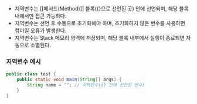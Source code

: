 - 지역변수는 [[메서드(Method)]] 블록({}으로 선언된 곳) 안에 선언되며, 해당 블록 내에서만 접근 가능하다.
- 지역변수는 선언 후 수동으로 초기화해야 하며, 초기화하지 않은 변수를 사용하면 컴파일 오류가 발생한다. 
- 지역변수는 Stack 메모리 영역에 저장되며, 해당 블록 내부에서 실행이 종료되면 자동으로 소멸된다.

### 지역변수 예시

```java
public class test {
	public static void main(String[] args) {
		String name = ""; // 지역변수({} 안에 선언된 변수)
	}
}
```